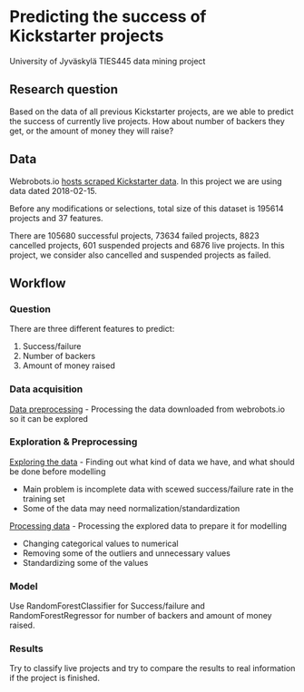 # Predicting the success of Kickstarter projects 
University of Jyväskylä TIES445 data mining project

## Research question
Based on the data of all previous Kickstarter projects, are we able to predict the success of currently live projects. How about number of backers they get, or the amount of money they will raise?

## Data

Webrobots.io [hosts scraped Kickstarter data](https://webrobots.io/kickstarter-datasets/). In this project we are using data dated 2018-02-15.

Before any modifications or selections, total size of this dataset is 195614 projects and 37 features. 

There are 105680 successful projects, 73634 failed projects, 8823 cancelled projects, 601 suspended projects and 6876 live projects. In this project, we consider also cancelled and suspended projects as failed.

## Workflow

### Question
There are three different features to predict:
1. Success/failure
2. Number of backers
3. Amount of money raised

### Data acquisition
[Data preprocessing](Data%20preprocessing.ipynb) - Processing the data downloaded from webrobots.io so it can be explored

### Exploration & Preprocessing
[Exploring the data](Data%20exploration.ipynb) - Finding out what kind of data we have, and what should be done before modelling
* Main problem is incomplete data with scewed success/failure rate in the training set
* Some of the data may need normalization/standardization

[Processing data](Processing%20data.ipynb) - Processing the explored data to prepare it for modelling
* Changing categorical values to numerical
* Removing some of the outliers and unnecessary values
* Standardizing some of the values

### Model
Use RandomForestClassifier for Success/failure and RandomForestRegressor for number of backers and amount of money raised.

### Results

Try to classify live projects and try to compare the results to real information if the project is finished.
